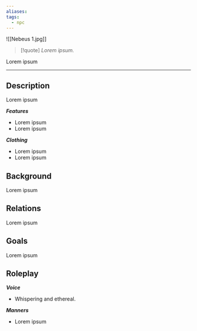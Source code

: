 ```yaml
---
aliases: 
tags:
  - npc
---
```

![[Nebeus 1.jpg]]

>[!quote]
>_Lorem ipsum._

Lorem ipsum

---
## Description
Lorem ipsum

***Features***
- Lorem ipsum
- Lorem ipsum

***Clothing***
- Lorem ipsum
- Lorem ipsum
## Background
Lorem ipsum
## Relations
Lorem ipsum
## Goals
Lorem ipsum
## Roleplay
***Voice***
- Whispering and ethereal.

***Manners***
- Lorem ipsum

